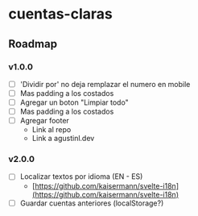 # cuentas-claras

## Roadmap

### v1.0.0

- [ ] 'Dividir por' no deja remplazar el numero en mobile
- [ ] Mas padding a los costados
- [ ] Agregar un boton "Limpiar todo"
- [ ] Mas padding a los costados
- [ ] Agregar footer
  - Link al repo
  - Link a agustinl.dev
  
### v2.0.0

- [ ] Localizar textos por idioma (EN - ES)
  - [https://github.com/kaisermann/svelte-i18n](https://github.com/kaisermann/svelte-i18n)
- [ ] Guardar cuentas anteriores (localStorage?)